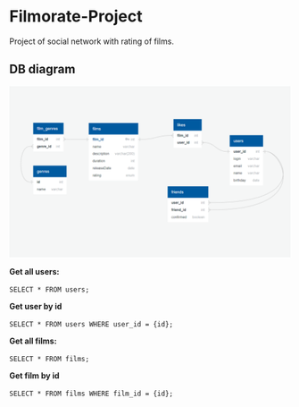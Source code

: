 # Filmorate-Project

Project of social network with rating of films.

## DB diagram

![This is an image](https://github.com/Ivan-Mol/java-filmorate/blob/main/filmorate-database.png?raw=true)

**Get all users:**

```SELECT * FROM users;```

**Get user by id**

```SELECT * FROM users WHERE user_id = {id};```

**Get all films:**

```SELECT * FROM films;```

**Get film by id**

```SELECT * FROM films WHERE film_id = {id};``` 
